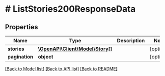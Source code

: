 # # ListStories200ResponseData

## Properties

Name | Type | Description | Notes
------------ | ------------- | ------------- | -------------
**stories** | [**\OpenAPI\Client\Model\Story[]**](Story.md) |  | [optional]
**pagination** | **object** |  | [optional]

[[Back to Model list]](../../README.md#models) [[Back to API list]](../../README.md#endpoints) [[Back to README]](../../README.md)
